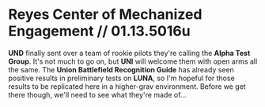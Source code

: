 # Reyes Center of Mechanized Engagement // 01.13.5016u
**UND** finally sent over a team of rookie pilots they're calling the **Alpha Test Group**. It's not much to go on, but **UNI** will welcome them with open arms all the same.
The **Union Battlefield Recognition Guide** has already seen positive results in preliminary tests on **LUNA**, so I'm hopeful for those results to be replicated here in a higher-grav environment. Before we get there though, we'll need to see what they're made of...